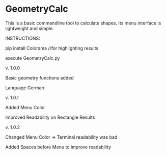 # GeometryCalc
This is a basic commandline tool to calculate shapes. Its menu interface is lightweight and simple. 

INSTRUCTIONS:

pip install Colorama //for highlighting results

execute GeometryCalc.py


v. 1.0.0

Basic geometry functions added

Language German


v. 1.0.1

Added Menu Color

Improved Readability on Rectangle Results


v. 1.0.2

Changed Menu Color -> Terminal readability was bad

Added Spaces before Menu to improve readability

